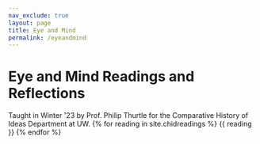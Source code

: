 ```yaml
---
nav_exclude: true
layout: page
title: Eye and Mind
permalink: /eyeandmind
---
```

# Eye and Mind Readings and Reflections
Taught in Winter '23 by Prof. Philip Thurtle 
for the Comparative History of Ideas Department at UW.
{% for reading in site.chidreadings %}
{{ reading }}
{% endfor %}

